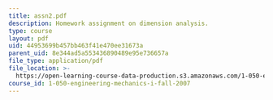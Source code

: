 ```yaml
---
title: assn2.pdf
description: Homework assignment on dimension analysis.
type: course
layout: pdf
uid: 44953699b457bb463f41e470ee31673a
parent_uid: 8e344ad5a553436890489e95e736657a
file_type: application/pdf
file_location: >-
  https://open-learning-course-data-production.s3.amazonaws.com/1-050-engineering-mechanics-i-fall-2007/44953699b457bb463f41e470ee31673a_assn2.pdf
course_id: 1-050-engineering-mechanics-i-fall-2007
---
```


